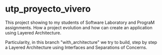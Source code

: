 # utp_proyecto_vivero
This project showing to my students of Software Laboratory and PrograM assignments. 
How a project evolution and how can create an application using Layered Architecture.

Particularity, in this branch "with_architecture" we try to build, step by step a Layered Architecture using
Interfaces and Separations of Concerns.
